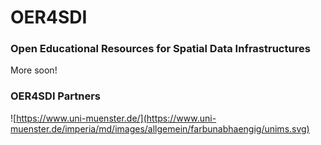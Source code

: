 # OER4SDI

### Open Educational Resources for Spatial Data Infrastructures

More soon!

### OER4SDI Partners

![https://www.uni-muenster.de/](https://www.uni-muenster.de/imperia/md/images/allgemein/farbunabhaengig/unims.svg)
